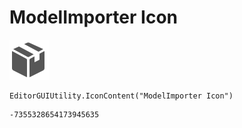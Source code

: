 # ModelImporter Icon
![](/img/ModelImporter%20Icon.png)

``` CSharp
EditorGUIUtility.IconContent("ModelImporter Icon")
```
```
-7355328654173945635
```
